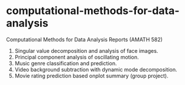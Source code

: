 # computational-methods-for-data-analysis
Computational Methods for Data Analysis Reports (AMATH 582)
1. Singular value decomposition and analysis of face images.
2. Principal component analysis of oscillating motion.
3. Music genre classification and prediction.
4. Video background subtraction with dynamic mode decomposition.
5. Movie rating prediction based onplot summary (group project).
